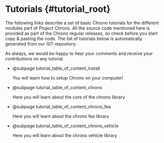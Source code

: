 Tutorials {#tutorial_root}
==========================

The following links describe a set of basic Chrono tutorials for the different modules part of Project Chrono. All the source code mentioned here is provided as part of the Chrono regular releases, so check before you start copy & pasting the code. The list of tutorials below is automatically generated from our GIT repository.

As always, we would be happy to hear your comments and receive your contributions on any tutorial.

-   @subpage tutorial_table_of_content_install

    You will learn how to setup Chrono on your computer!

-   @subpage tutorial_table_of_content_chrono

    Here you will learn about the core of the chrono library

-   @subpage tutorial_table_of_content_chrono_fea

    Here you will learn about the chrono fea library

-   @subpage tutorial_table_of_content_chrono_vehicle

    Here you will learn about the chrono vehicle library